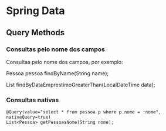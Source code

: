 # Spring Data

## Query Methods

### Consultas pelo nome dos campos

Consultas pelo nome dos campos, por exemplo:

  Pessoa pessoa findByName(String name);
  
  List<Emprestimo> findByDataEmprestimoGreaterThan(LocalDateTime data);


### Consultas nativas
  
  
    @Query(value="select * from pessoa p where p.nome = :nome", nativeQuery=true)
    List<Pessoa> getPessoasNome(String nome);

